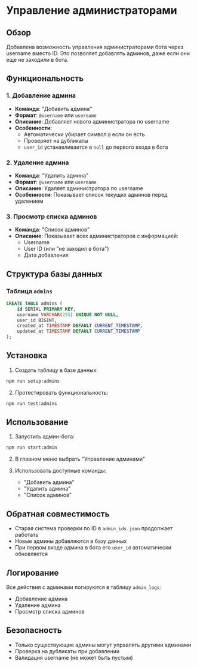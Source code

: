 # Управление администраторами

## Обзор

Добавлена возможность управления администраторами бота через username вместо ID. Это позволяет добавлять админов, даже если они еще не заходили в бота.

## Функциональность

### 1. Добавление админа
- **Команда**: "Добавить админа"
- **Формат**: `@username` или `username`
- **Описание**: Добавляет нового администратора по username
- **Особенности**: 
  - Автоматически убирает символ `@` если он есть
  - Проверяет на дубликаты
  - `user_id` устанавливается в `null` до первого входа в бота

### 2. Удаление админа
- **Команда**: "Удалить админа"
- **Формат**: `@username` или `username`
- **Описание**: Удаляет администратора по username
- **Особенности**: Показывает список текущих админов перед удалением

### 3. Просмотр списка админов
- **Команда**: "Список админов"
- **Описание**: Показывает всех администраторов с информацией:
  - Username
  - User ID (или "не заходил в бота")
  - Дата добавления

## Структура базы данных

### Таблица `admins`
```sql
CREATE TABLE admins (
    id SERIAL PRIMARY KEY,
    username VARCHAR(255) UNIQUE NOT NULL,
    user_id BIGINT,
    created_at TIMESTAMP DEFAULT CURRENT_TIMESTAMP,
    updated_at TIMESTAMP DEFAULT CURRENT_TIMESTAMP
);
```

## Установка

1. Создать таблицу в базе данных:
```bash
npm run setup:admins
```

2. Протестировать функциональность:
```bash
npm run test:admins
```

## Использование

1. Запустить админ-бота:
```bash
npm run start:admin
```

2. В главном меню выбрать "Управление админами"

3. Использовать доступные команды:
   - "Добавить админа"
   - "Удалить админа" 
   - "Список админов"

## Обратная совместимость

- Старая система проверки по ID в `admin_ids.json` продолжает работать
- Новые админы добавляются в базу данных
- При первом входе админа в бота его `user_id` автоматически обновляется

## Логирование

Все действия с админами логируются в таблицу `admin_logs`:
- Добавление админа
- Удаление админа
- Просмотр списка админов

## Безопасность

- Только существующие админы могут управлять другими админами
- Проверка на дубликаты при добавлении
- Валидация username (не может быть пустым) 